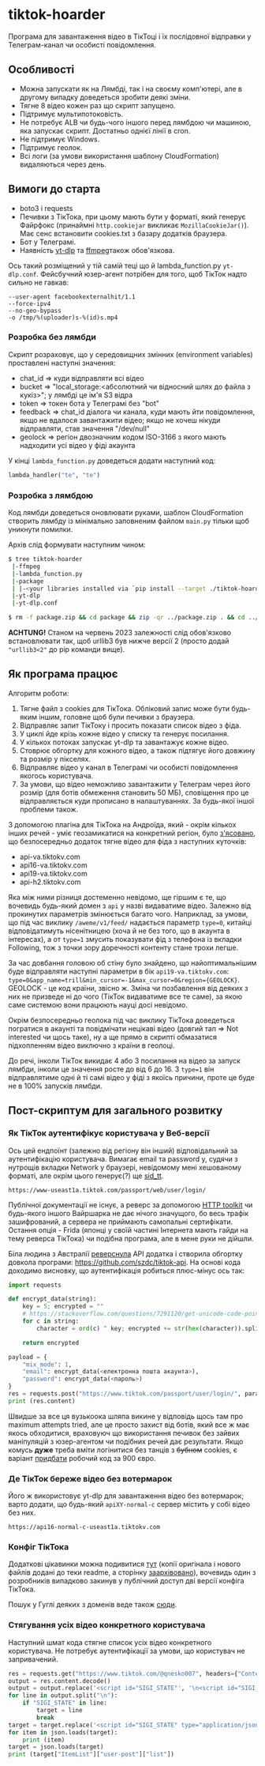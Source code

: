 # tiktok-hoarder
Програма для завантаження відео в ТікТоці і їх послідовної відправки у Телеграм-канал чи особисті повідомлення.

## Особливості
- Можна запускати як на Лямбді, так і на своєму комп'ютері, але в другому випадку доведеться зробити деякі зміни.
- Тягне 8 відео кожен раз що скрипт запущено.
- Підтримує мультипотоковість.
- Не потребує ALB чи будь-чого іншого перед лямбдою чи машиною, яка запускає скрипт. Достатньо однієї лінії в cron.
- Не підтримує Windows.
- Підтримує геолок.
- Всі логи (за умови використання шаблону CloudFormation) видаляються через день.

## Вимоги до старта
- boto3 і requests
- Печивки з ТікТока, при цьому мають бути у форматі, який генерує Файрфокс (принаймні `http.cookiejar` викликає `MozillaCookieJar()`). Має сенс встановити cookies.txt з базару додатків браузера.
- Бот у Телеграмі.
- Наявність [yt-dlp](https://github.com/yt-dlp/yt-dlp) та [ffmpeg](https://ffbinaries.com/downloads)також обов'язкова.

Ось такий розміщений у тій самій теці що й lambda_function.py `yt-dlp.conf`. Фейсбучний юзер-агент потрібен для того, щоб ТікТок надто сильно не гавкав:
```
--user-agent facebookexternalhit/1.1
--force-ipv4
--no-geo-bypass
-o /tmp/%(uploader)s-%(id)s.mp4
```

### Розробка без лямбди
Скрипт розраховує, що у середовищних змінних (environment variables) проставлені наступні значення:
- chat_id => куди відправляти всі відео
- bucket => "local_storage:<абсолютний чи відносний шлях до файла з кукіз>"; у лямбді це ім'я S3 відра
- token => токен бота у Телеграмі без "bot"
- feedback => chat_id діалога чи канала, куди мають йти повідомлення, якщо не вдалося завантажити відео; якщо не хочеш нікуди відправляти, став значення "/dev/null"
- geolock => регіон двозначним кодом ISO-3166 з якого мають надходити усі відео у фіді акаунта

У кінці `lambda_function.py` доведеться додати наступний код:
```python
lambda_handler("te", "te")
```

### Розробка з лямбдою
Код лямбди доведеться оновлювати руками, шаблон CloudFormation створить лямбду із мінімально заповненим файлом `main.py` тільки щоб уникнути помилки.

Архів слід формувати наступним чином:
```bash
$ tree tiktok-hoarder
 |-ffmpeg
 |-lambda_function.py
 |-package
 | |-<your libraries installed via `pip install --target ./tiktok-hoarder/package requests`>
 |-yt-dlp
 |-yt-dlp.conf

$ rm -f package.zip && cd package && zip -qr ../package.zip . && cd ../ && zip package.zip ffmpeg lambda_function.py yt-dlp yt-dlp.conf
```

**ACHTUNG!** Станом на червень 2023 залежності слід обов'язково встановлювати так, щоб urllib3 був нижче версії 2 (просто додай `"urllib3<2"` до pip команди вище).

## Як програма працює
Алгоритм роботи:
1. Тягне файл з cookies для ТікТока. Обліковий запис може бути будь-яким іншим, головне щоб були печивки з браузера.
2. Відправляє запит ТікТоку і просить показати список відео з фіда.
3. У циклі йде крізь кожне відео у списку та генерує посилання.
4. У кількох потоках запускає yt-dlp та завантажує кожне відео.
5. Стоврює обгортку для кожного відео, а також підтягує його довжину та розмір у пікселях.
6. Відправляє відео у канал в Телеграмі чи особисті повідомлення якогось користувача.
7. За умови, що відео неможливо завантажити у Телеграм через його розмір (для ботів обмеження становить 50 МБ), сповіщення про це відправляється куди прописано в налаштуваннях. За будь-якої іншої проблеми також.

З допомогою плагіна для ТікТока на Андроїда, який - окрім кількох інших речей - уміє геозамикатися на конкретний регіон, було [з'ясовано](https://github.com/tigr1234566/TikTokMod/blob/master/smali/com/ss/android/ugc/aweme/net/i/a.smali), що безпосередньо додаток тягне відео для фіда з наступних куточків:
- api-va.tiktokv.com
- api16-va.tiktokv.com
- api19-va.tiktokv.com
- api-h2.tiktokv.com

Яка між ними різниця достеменно невідомо, ще гіршим є те, що вочевидь будь-який домен з `api` у назві видаватиме відео. Залежно від прокинутих параметрів змінюється багато чого. Наприклад, за умови, що під час виклику `/aweme/v1/feed/` надається параметр `type=0`, китайці відповідатимуть нісенітницею (хоча й не без того, що в акаунта в інтересах), а от `type=1` змусить показувати фід з телефона із вкладки Following, тож з точки зору доречності контенту стане трохи легше.

За час довбання головою об стіну було знайдено, що найоптимальнішим буде відправляти наступні параметри в бік `api19-va.tiktokv.com`: `type=0&app_name=trill&min_cursor=-1&max_cursor=0&region={GEOLOCK}`. GEOLOCK - це код країни, звісно ж. Зміна чи позбавлення від деяких з них не призведе ні до чого (ТікТок видаватиме все те саме), за якою саме системою вони працюють науці досі невідомо.

Окрім безпосередньо геолока під час виклику ТікТока доведеться погратися в акаунті та повідмічати нецікаві відео (довгий тап => Not interested чи щось таке), ну а ще прямо в скрипті обмазатися підхопленням відео виключно з країни в геолоці.

До речі, інколи ТікТок викидає 4 або 3 посилання на відео за запуск лямбди, інколи це значення росте до від 6 до 16. З `type=1` він відправлятиме одні й ті самі відео у фіді з якоїсь причини, проте це буде не в 100% запусків лямбди.

## Пост-скриптум для загального розвитку
### Як ТікТок аутентифікує користувача у Веб-версії
Ось цей ендпоїнт (залежно від регіону він інший) відповідальний за аутентифікацію користувача. Вимагає email та password у, судячи з нутрощів вкладки Network у браузері, невідомому мені хешованому форматі, але окрім цього генерує(?) ще [sid_tt](https://github.com/lucasintel/tiktok-passport).
```
https://www-useast1a.tiktok.com/passport/web/user/login/
```

Публічної документації не існує, а реверс за допомогою [HTTP toolkit](https://httptoolkit.com/) чи будь-якого іншого Вайршарка не дає нічого значущого, бо весь трафік зашифрований, а сервера не приймають самопальні сертифікати. Остання опція - Frida (японці у своїй частині Інтернета мають гайди на тему реверса ТікТока) чи подібна програма, але в мене руки не дійшли.

Біла людина з Австралії [реверснула](https://medium.com/@szdc/reverse-engineering-the-musical-ly-api-662331008eb3) API додатка і створила обгортку довкола програми: https://github.com/szdc/tiktok-api. На основі кода доходимо висновку, що аутентифікація робиться плюс-мінус ось так:
```python
import requests

def encrypt_data(string):
    key = 5; encrypted = ""
    # https://stackoverflow.com/questions/7291120/get-unicode-code-point-of-a-character-using-python
    for c in string:
        character = ord(c) ^ key; encrypted += str(hex(character)).split("0x")[1]

    return encrypted

payload = {
    "mix_mode": 1,
    "email": encrypt_data(<електронна пошта акаунта>),
    "password": encrypt_data(<пароль>)
}
res = requests.post("https://www.tiktok.com/passport/user/login/", params=payload, headers={"Content-Type": "application/json"})
print (res.content)
```
Швидше за все ця вузькоока шляпа викине у відповідь щось там про maximum attempts tried, але це просто захист від ботів, який все ж має якось обходитися, враховуюч що використання печивок без зайвих маніпуляцій з юзер-агентом чи подібних речей дає результати. Якщо комусь **дуже** треба вміти логінитися без танців з ~~бубном~~ cookies, є варіант [придбати](https://github.com/MrsZ/TikTok-Login) робочий код за 900 євро.

### Де ТікТок береже відео без вотермарок
Його ж використовує yt-dlp для завантаження відео без вотермарок; варто додати, що будь-який `apiXY-normal-c` сервер містить у собі відео без них.
```
https://api16-normal-c-useast1a.tiktokv.com
```

### Конфіг ТікТока
Додаткові цікавинки можна подивитися [тут](https://www.diffchecker.com/nwuQhTQq/) (копії оригінала і нового файлів додані до теки readme, а сторінку [заархівовано](https://archive.is/LcG9m)), вочевидь один з розробників випадково закинув у публічний доступ дві версії конфіга ТікТока.

Пошук у Гуглі деяких з доменів веде також [сюди](https://gist.github.com/rastreador/b9ebc897f65eaaaf1e388396c8561e2d).

### Стягування усіх відео конкретного користувача
Наступний шмат кода стягне список усіх відео конкретного користувача. Не потребує аутентифікації за умови, що користувач не запривачений.
```python
res = requests.get("https://www.tiktok.com/@qnesko007", headers={"Content-Type": "application/json"})
output = res.content.decode()
output = output.replace('<script id="SIGI_STATE"', '\n<script id="SIGI_STATE"'); output = output.replace('</script>', '\n</script>')
for line in output.split("\n"):
    if "SIGI_STATE" in line:
        target = line
        break
target = target.replace('<script id="SIGI_STATE" type="application/json">', ""); target = target.replace('</script>', "")
for item in json.loads(target):
    print (item)
target = json.loads(target)
print (target["ItemList"]["user-post"]["list"])
```
